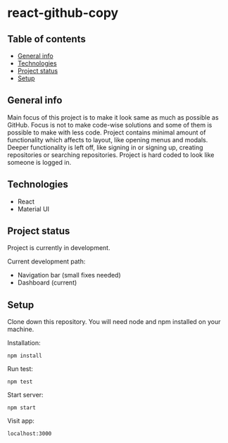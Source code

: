# react-github-copy

## Table of contents

- [General info](#general-info)
- [Technologies](#technologies)
- [Project status](#project-status)
- [Setup](#setup)

## General info

Main focus of this project is to make it look same as much as possible as GitHub. Focus is not to make code-wise solutions and some of them is possible to make with less code. Project contains minimal amount of functionality which affects to layout, like opening menus and modals. Deeper functionality is left off, like signing in or signing up, creating repositories or searching repositories. Project is hard coded to look like someone is logged in.

## Technologies

- React
- Material UI

## Project status

Project is currently in development.

Current development path:

- Navigation bar (small fixes needed)
- Dashboard (current)

## Setup

Clone down this repository. You will need node and npm installed on your machine.

Installation:

`npm install`

Run test:

`npm test`

Start server:

`npm start`

Visit app:

`localhost:3000`
